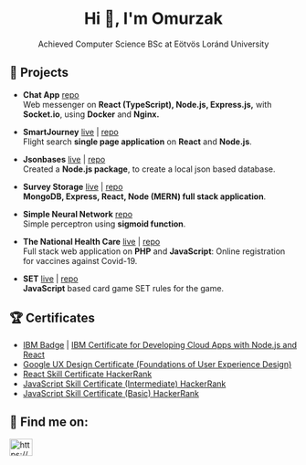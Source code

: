 <h1 align="center">
  Hi 👋, I'm Omurzak
</h1>

<p align="center">
  Achieved Computer Science BSc at Eötvös Loránd University
</p>

## 🚀 Projects

- **Chat App** [repo](https://github.com/omiaow/ChatApp)\
	Web messenger on **React (TypeScript), Node.js, Express.js,** with **Socket.io**, using **Docker** and **Nginx.**

- **SmartJourney** [live](https://smart-journey.netlify.app/) | [repo](https://github.com/omiaow/SmartJourney-frontend)\
	Flight search **single page application** on **React** and **Node.js**.

- **Jsonbases** [live](https://www.npmjs.com/package/jsonbases) | [repo](https://github.com/omiaow/jsonbases)\
	Created a **Node.js package**, to create a local json based database.

- **Survey Storage** [live](https://thoughts-storage.netlify.app/) | [repo](https://github.com/omiaow/thoughts-storage-front-end)\
  	**MongoDB, Express, React, Node (MERN) full stack application**.

- **Simple Neural Network** [repo](https://github.com/omiaow/simple-neural-network)\
    	Simple perceptron using **sigmoid function**.

- **The National Health Care** [live](https://the-national-health-care.herokuapp.com/index.php) | [repo](https://github.com/omiaow/The-National-Health-Care)\
    	Full stack web application on **PHP** and **JavaScript**: Online registration for vaccines against Covid-19.

- **SET** [live](https://omiaow.github.io/SET/) | [repo](https://github.com/omiaow/SET)\
    	**JavaScript** based card game SET rules for the game.

## 🏆 Certificates

- [IBM Badge](https://www.credly.com/badges/869c4711-3a1e-4a49-ac7c-9992a7715c55/public_url) | [IBM Certificate for Developing Cloud Apps with Node.js and React](https://www.coursera.org/account/accomplishments/verify/HGC3SNV9VA2C)
- [Google UX Design Certificate (Foundations of User Experience Design)](https://www.coursera.org/account/accomplishments/verify/KQP78CT6NLPH)
- [React Skill Certificate HackerRank](https://www.hackerrank.com/certificates/b2554543e8c8)
- [JavaScript Skill Certificate (Intermediate) HackerRank](https://www.hackerrank.com/certificates/e3da7826ff06)
- [JavaScript Skill Certificate (Basic) HackerRank](https://www.hackerrank.com/certificates/5eff8816b528)

## 📝 Find me on:
<p align="left">
  <a href="https://linkedin.com/in/omurzak-keldibekov/" target="blank">
    <img align="center" src="https://raw.githubusercontent.com/rahuldkjain/github-profile-readme-generator/master/src/images/icons/Social/linked-in-alt.svg" alt="https://www.linkedin.com/in/omurzak-keldibekov/" height="30" width="40" />
  </a>
</p>
